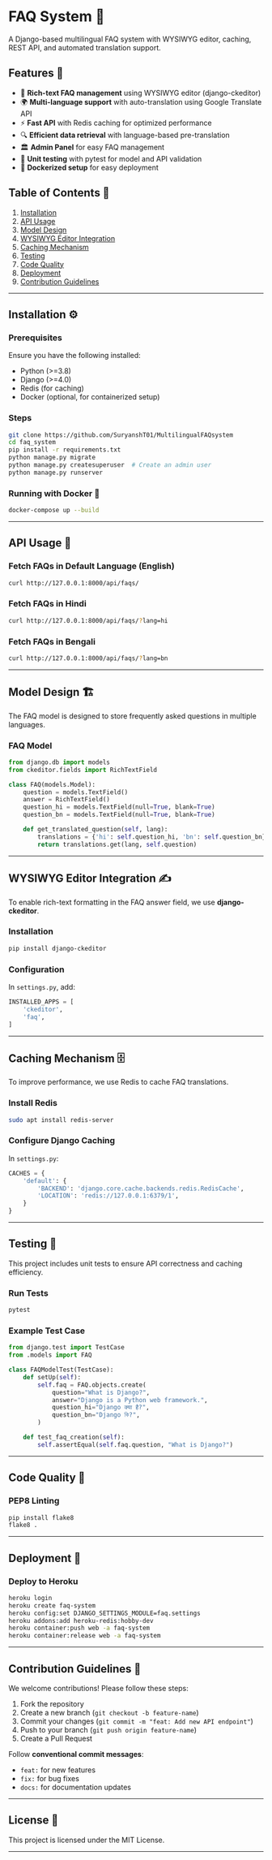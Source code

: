 # FAQ System 📖

A Django-based multilingual FAQ system with WYSIWYG editor, caching, REST API, and automated translation support.

## Features 🚀
- 📄 **Rich-text FAQ management** using WYSIWYG editor (django-ckeditor)
- 🌍 **Multi-language support** with auto-translation using Google Translate API
- ⚡ **Fast API** with Redis caching for optimized performance
- 🔍 **Efficient data retrieval** with language-based pre-translation
- 🏛 **Admin Panel** for easy FAQ management
- 🧪 **Unit testing** with pytest for model and API validation
- 🐳 **Dockerized setup** for easy deployment

## Table of Contents 📌
1. [Installation](#installation)
2. [API Usage](#api-usage)
3. [Model Design](#model-design)
4. [WYSIWYG Editor Integration](#wysiwyg-editor-integration)
5. [Caching Mechanism](#caching-mechanism)
6. [Testing](#testing)
7. [Code Quality](#code-quality)
8. [Deployment](#deployment)
9. [Contribution Guidelines](#contribution-guidelines)

---

## Installation ⚙️

### Prerequisites
Ensure you have the following installed:
- Python (>=3.8)
- Django (>=4.0)
- Redis (for caching)
- Docker (optional, for containerized setup)

### Steps
```sh
git clone https://github.com/SuryanshT01/MultilingualFAQsystem
cd faq_system
pip install -r requirements.txt
python manage.py migrate
python manage.py createsuperuser  # Create an admin user
python manage.py runserver
```

### Running with Docker 🐳
```sh
docker-compose up --build
```

---

## API Usage 📡

### Fetch FAQs in Default Language (English)
```sh
curl http://127.0.0.1:8000/api/faqs/
```

### Fetch FAQs in Hindi
```sh
curl http://127.0.0.1:8000/api/faqs/?lang=hi
```

### Fetch FAQs in Bengali
```sh
curl http://127.0.0.1:8000/api/faqs/?lang=bn
```

---

## Model Design 🏗️
The FAQ model is designed to store frequently asked questions in multiple languages.

### **FAQ Model**
```python
from django.db import models
from ckeditor.fields import RichTextField

class FAQ(models.Model):
    question = models.TextField()
    answer = RichTextField()
    question_hi = models.TextField(null=True, blank=True)
    question_bn = models.TextField(null=True, blank=True)

    def get_translated_question(self, lang):
        translations = {'hi': self.question_hi, 'bn': self.question_bn}
        return translations.get(lang, self.question)
```

---

## WYSIWYG Editor Integration ✍️
To enable rich-text formatting in the FAQ answer field, we use **django-ckeditor**.

### Installation
```sh
pip install django-ckeditor
```

### Configuration
In `settings.py`, add:
```python
INSTALLED_APPS = [
    'ckeditor',
    'faq',
]
```

---

## Caching Mechanism 🗄️
To improve performance, we use Redis to cache FAQ translations.

### Install Redis
```sh
sudo apt install redis-server
```

### Configure Django Caching
In `settings.py`:
```python
CACHES = {
    'default': {
        'BACKEND': 'django.core.cache.backends.redis.RedisCache',
        'LOCATION': 'redis://127.0.0.1:6379/1',
    }
}
```

---

## Testing 🧪
This project includes unit tests to ensure API correctness and caching efficiency.

### Run Tests
```sh
pytest
```

### Example Test Case
```python
from django.test import TestCase
from .models import FAQ

class FAQModelTest(TestCase):
    def setUp(self):
        self.faq = FAQ.objects.create(
            question="What is Django?",
            answer="Django is a Python web framework.",
            question_hi="Django क्या है?",
            question_bn="Django কি?",
        )

    def test_faq_creation(self):
        self.assertEqual(self.faq.question, "What is Django?")
```

---

## Code Quality 🧹
### PEP8 Linting
```sh
pip install flake8
flake8 .
```

---

## Deployment 🚀
### Deploy to Heroku
```sh
heroku login
heroku create faq-system
heroku config:set DJANGO_SETTINGS_MODULE=faq.settings
heroku addons:add heroku-redis:hobby-dev
heroku container:push web -a faq-system
heroku container:release web -a faq-system
```

---

## Contribution Guidelines 🤝
We welcome contributions! Please follow these steps:
1. Fork the repository
2. Create a new branch (`git checkout -b feature-name`)
3. Commit your changes (`git commit -m "feat: Add new API endpoint"`)
4. Push to your branch (`git push origin feature-name`)
5. Create a Pull Request

Follow **conventional commit messages**:
- `feat:` for new features
- `fix:` for bug fixes
- `docs:` for documentation updates

---

## License 📜
This project is licensed under the MIT License.

---


